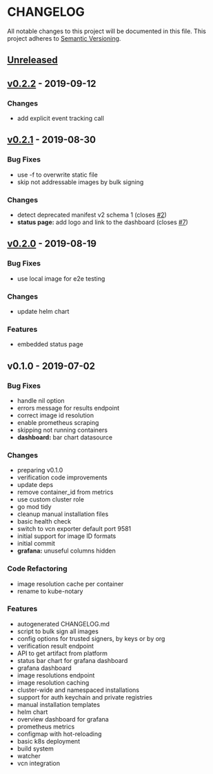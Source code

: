 # CHANGELOG
All notable changes to this project will be documented in this file. This project adheres to [Semantic Versioning](https://semver.org/spec/v2.0.0.html).
<a name="unreleased"></a>
## [Unreleased]


<a name="v0.2.2"></a>
## [v0.2.2] - 2019-09-12
### Changes
- add explicit event tracking call


<a name="v0.2.1"></a>
## [v0.2.1] - 2019-08-30
### Bug Fixes
- use -f to overwrite static file
- skip not addressable images by bulk signing

### Changes
- detect deprecated manifest v2 schema 1 (closes [#2](https://github.com/vchain-us/kube-notary/issues/2))
- **status page:** add logo and link to the dashboard (closes [#7](https://github.com/vchain-us/kube-notary/issues/7))


<a name="v0.2.0"></a>
## [v0.2.0] - 2019-08-19
### Bug Fixes
- use local image for e2e testing

### Changes
- update helm chart

### Features
- embedded status page


<a name="v0.1.0"></a>
## v0.1.0 - 2019-07-02
### Bug Fixes
- handle nil option
- errors message for results endpoint
- correct image id resolution
- enable prometheus scraping
- skipping not running containers
- **dashboard:** bar chart datasource

### Changes
- preparing v0.1.0
- verification code improvements
- update deps
- remove container_id from metrics
- use custom cluster role
- go mod tidy
- cleanup manual installation files
- basic health check
- switch to vcn exporter default port 9581
- initial support for image ID formats
- initial commit
- **grafana:** unuseful columns hidden

### Code Refactoring
- image resolution cache per container
- rename to kube-notary

### Features
- autogenerated CHANGELOG.md
- script to bulk sign all images
- config options for trusted signers, by keys or by org
- verification result endpoint
- API to get artifact from platform
- status bar chart for grafana dashboard
- grafana dashboard
- image resolutions endpoint
- image resolution caching
- cluster-wide and namespaced installations
- support for auth keychain and private registries
- manual installation templates
- helm chart
- overview dashboard for grafana
- prometheus metrics
- configmap with hot-reloading
- basic k8s deployment
- build system
- watcher
- vcn integration


[Unreleased]: https://github.com/vchain-us/kube-notary/compare/v0.2.2...HEAD
[v0.2.2]: https://github.com/vchain-us/kube-notary/compare/v0.2.1...v0.2.2
[v0.2.1]: https://github.com/vchain-us/kube-notary/compare/v0.2.0...v0.2.1
[v0.2.0]: https://github.com/vchain-us/kube-notary/compare/v0.1.0...v0.2.0

